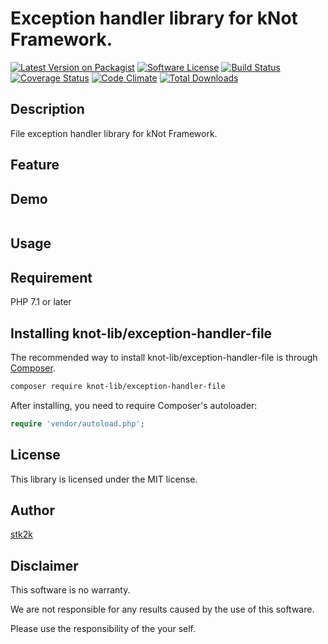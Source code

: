 Exception handler library for kNot Framework.
=======================

[![Latest Version on Packagist](https://img.shields.io/packagist/v/knot-lib/exception-handler-file.svg?style=flat-square)](https://packagist.org/packages/knot-lib/exception-handler)
[![Software License](https://img.shields.io/badge/license-MIT-brightgreen.svg?style=flat-square)](LICENSE.md)
[![Build Status](https://travis-ci.org/knot-lib/exception-handler-file.svg?branch=master)](https://travis-ci.org/knot-lib/exception-handler)
[![Coverage Status](https://coveralls.io/repos/github/knot-lib/exception-handler-file/badge.svg?branch=master)](https://coveralls.io/github/knot-lib/exception-handler?branch=master)
[![Code Climate](https://codeclimate.com/github/knot-lib/exception-handler-file/badges/gpa.svg)](https://codeclimate.com/github/knot-lib/exception-handler)
[![Total Downloads](https://img.shields.io/packagist/dt/knot-lib/exception-handler-file.svg?style=flat-square)](https://packagist.org/packages/knot-lib/exception-handler)

## Description

File exception handler library for kNot Framework.


## Feature

## Demo

```php

```

## Usage

## Requirement

PHP 7.1 or later

## Installing knot-lib/exception-handler-file

The recommended way to install knot-lib/exception-handler-file is through
[Composer](http://getcomposer.org).

```bash
composer require knot-lib/exception-handler-file
```

After installing, you need to require Composer's autoloader:

```php
require 'vendor/autoload.php';
```

## License
This library is licensed under the MIT license.

## Author

[stk2k](https://github.com/stk2k)

## Disclaimer

This software is no warranty.

We are not responsible for any results caused by the use of this software.

Please use the responsibility of the your self.


